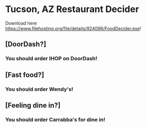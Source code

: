 # Tucson, AZ Restaurant Decider
Download here https://www.filehosting.org/file/details/924096/FoodDecider.exe!
## [DoorDash?]
### You should order IHOP on DoorDash!
## [Fast food?]
### You should order Wendy's!
## [Feeling dine in?]
### You should order Carrabba's for dine in!
